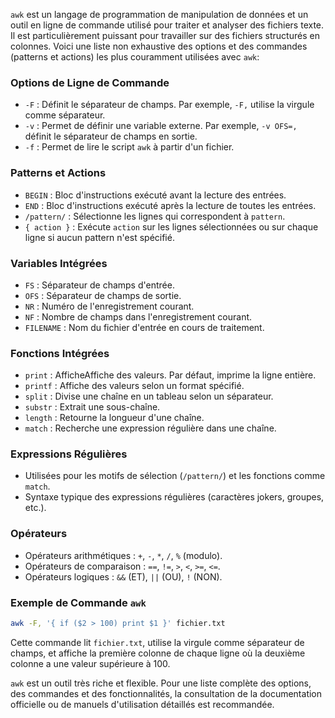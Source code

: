 `awk` est un langage de programmation de manipulation de données et un outil en ligne de commande utilisé pour traiter et analyser des fichiers texte. Il est particulièrement puissant pour travailler sur des fichiers structurés en colonnes. Voici une liste non exhaustive des options et des commandes (patterns et actions) les plus couramment utilisées avec `awk`:

### Options de Ligne de Commande

- `-F` : Définit le séparateur de champs. Par exemple, `-F,` utilise la virgule comme séparateur.
- `-v` : Permet de définir une variable externe. Par exemple, `-v OFS=,` définit le séparateur de champs en sortie.
- `-f` : Permet de lire le script `awk` à partir d'un fichier.

### Patterns et Actions

- `BEGIN` : Bloc d'instructions exécuté avant la lecture des entrées.
- `END` : Bloc d'instructions exécuté après la lecture de toutes les entrées.
- `/pattern/` : Sélectionne les lignes qui correspondent à `pattern`.
- `{ action }` : Exécute `action` sur les lignes sélectionnées ou sur chaque ligne si aucun pattern n'est spécifié.

### Variables Intégrées

- `FS` : Séparateur de champs d'entrée.
- `OFS` : Séparateur de champs de sortie.
- `NR` : Numéro de l'enregistrement courant.
- `NF` : Nombre de champs dans l'enregistrement courant.
- `FILENAME` : Nom du fichier d'entrée en cours de traitement.

### Fonctions Intégrées

- `print` : AfficheAffiche des valeurs. Par défaut, imprime la ligne entière.
- `printf` : Affiche des valeurs selon un format spécifié.
- `split` : Divise une chaîne en un tableau selon un séparateur.
- `substr` : Extrait une sous-chaîne.
- `length` : Retourne la longueur d'une chaîne.
- `match` : Recherche une expression régulière dans une chaîne.

### Expressions Régulières

- Utilisées pour les motifs de sélection (`/pattern/`) et les fonctions comme `match`.
- Syntaxe typique des expressions régulières (caractères jokers, groupes, etc.).

### Opérateurs

- Opérateurs arithmétiques : `+`, `-`, `*`, `/`, `%` (modulo).
- Opérateurs de comparaison : `==`, `!=`, `>`, `<`, `>=`, `<=`.
- Opérateurs logiques : `&&` (ET), `||` (OU), `!` (NON).

### Exemple de Commande `awk`

```bash
awk -F, '{ if ($2 > 100) print $1 }' fichier.txt
```

Cette commande lit `fichier.txt`, utilise la virgule comme séparateur de champs, et affiche la première colonne de chaque ligne où la deuxième colonne a une valeur supérieure à 100.

`awk` est un outil très riche et flexible. Pour une liste complète des options, des commandes et des fonctionnalités, la consultation de la documentation officielle ou de manuels d'utilisation détaillés est recommandée.